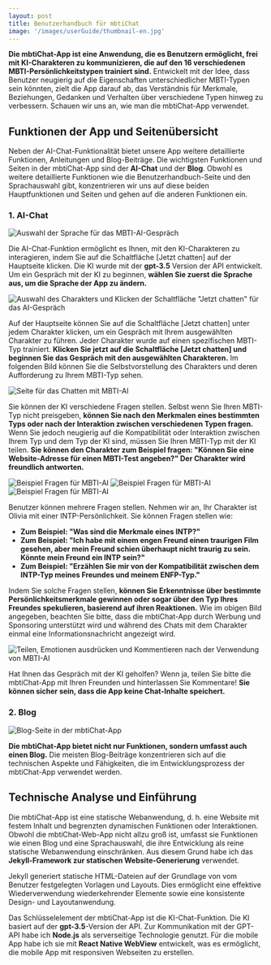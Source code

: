 ```yaml
---
layout: post
title: Benutzerhandbuch für mbtiChat
image: '/images/userGuide/thumbnail-en.jpg'
---
```


**Die mbtiChat-App ist eine Anwendung, die es Benutzern ermöglicht, frei mit KI-Charakteren zu kommunizieren, die auf den 16 verschiedenen MBTI-Persönlichkeitstypen trainiert sind.** Entwickelt mit der Idee, dass Benutzer neugierig auf die Eigenschaften unterschiedlicher MBTI-Typen sein könnten, zielt die App darauf ab, das Verständnis für Merkmale, Beziehungen, Gedanken und Verhalten über verschiedene Typen hinweg zu verbessern. Schauen wir uns an, wie man die mbtiChat-App verwendet.

## Funktionen der App und Seitenübersicht
Neben der AI-Chat-Funktionalität bietet unsere App weitere detaillierte Funktionen, Anleitungen und Blog-Beiträge. Die wichtigsten Funktionen und Seiten in der mbtiChat-App sind der **AI-Chat** und der **Blog**. Obwohl es weitere detaillierte Funktionen wie die Benutzerhandbuch-Seite und den Sprachauswahl gibt, konzentrieren wir uns auf diese beiden Hauptfunktionen und Seiten und gehen auf die anderen Funktionen ein.

### 1. AI-Chat
![Auswahl der Sprache für das MBTI-AI-Gespräch](/images/userGuide/userguide-1.jpg)

Die AI-Chat-Funktion ermöglicht es Ihnen, mit den KI-Charakteren zu interagieren, indem Sie auf die Schaltfläche [Jetzt chatten] auf der Hauptseite klicken. Die KI wurde mit der **gpt-3.5** Version der API entwickelt. Um ein Gespräch mit der KI zu beginnen, **wählen Sie zuerst die Sprache aus, um die Sprache der App zu ändern.**

![Auswahl des Charakters und Klicken der Schaltfläche "Jetzt chatten" für das AI-Gespräch](/images/userGuide/userguide-2.jpg)

Auf der Hauptseite können Sie auf die Schaltfläche [Jetzt chatten] unter jedem Charakter klicken, um ein Gespräch mit Ihrem ausgewählten Charakter zu führen. Jeder Charakter wurde auf einen spezifischen MBTI-Typ trainiert. **Klicken Sie jetzt auf die Schaltfläche [Jetzt chatten] und beginnen Sie das Gespräch mit den ausgewählten Charakteren.** Im folgenden Bild können Sie die Selbstvorstellung des Charakters und deren Aufforderung zu Ihrem MBTI-Typ sehen.

![Seite für das Chatten mit MBTI-AI](/images/userGuide/userguide-3.jpg)

Sie können der KI verschiedene Fragen stellen. Selbst wenn Sie Ihren MBTI-Typ nicht preisgeben, **können Sie nach den Merkmalen eines bestimmten Typs oder nach der Interaktion zwischen verschiedenen Typen fragen.** Wenn Sie jedoch neugierig auf die Kompatibilität oder Interaktion zwischen Ihrem Typ und dem Typ der KI sind, müssen Sie Ihren MBTI-Typ mit der KI teilen. **Sie können den Charakter zum Beispiel fragen: "Können Sie eine Website-Adresse für einen MBTI-Test angeben?" Der Charakter wird freundlich antworten.**

![Beispiel Fragen für MBTI-AI](/images/userGuide/userguide-4.jpg)
![Beispiel Fragen für MBTI-AI](/images/userGuide/userguide-5.jpg)
![Beispiel Fragen für MBTI-AI](/images/userGuide/userguide-6.jpg)

Benutzer können mehrere Fragen stellen. Nehmen wir an, Ihr Charakter ist Olivia mit einer INTP-Persönlichkeit. Sie können Fragen stellen wie:

- **Zum Beispiel: "Was sind die Merkmale eines INTP?"**
- **Zum Beispiel: "Ich habe mit einem engen Freund einen traurigen Film gesehen, aber mein Freund schien überhaupt nicht traurig zu sein. Könnte mein Freund ein INTP sein?"**
- **Zum Beispiel: "Erzählen Sie mir von der Kompatibilität zwischen dem INTP-Typ meines Freundes und meinem ENFP-Typ."**

Indem Sie solche Fragen stellen, **können Sie Erkenntnisse über bestimmte Persönlichkeitsmerkmale gewinnen oder sogar über den Typ Ihres Freundes spekulieren, basierend auf ihren Reaktionen.** Wie im obigen Bild angegeben, beachten Sie bitte, dass die mbtiChat-App durch Werbung und Sponsoring unterstützt wird und während des Chats mit dem Charakter einmal eine Informationsnachricht angezeigt wird.

![Teilen, Emotionen ausdrücken und Kommentieren nach der Verwendung von MBTI-AI](/images/userGuide/userguide-7.jpg)

Hat Ihnen das Gespräch mit der KI geholfen? Wenn ja, teilen Sie bitte die mbtiChat-App mit Ihren Freunden und hinterlassen Sie Kommentare! **Sie können sicher sein, dass die App keine Chat-Inhalte speichert.**

### 2. Blog
![Blog-Seite in der mbtiChat-App](/images/userGuide/userguide-8.jpg)

**Die mbtiChat-App bietet nicht nur Funktionen, sondern umfasst auch einen Blog.** Die meisten Blog-Beiträge konzentrieren sich auf die technischen Aspekte und Fähigkeiten, die im Entwicklungsprozess der mbtiChat-App verwendet werden.

## Technische Analyse und Einführung
Die mbtiChat-App ist eine statische Webanwendung, d. h. eine Website mit festem Inhalt und begrenzten dynamischen Funktionen oder Interaktionen. Obwohl die mbtiChat-Web-App nicht allzu groß ist, umfasst sie Funktionen wie einen Blog und eine Sprachauswahl, die ihre Entwicklung als reine statische Webanwendung einschränken. Aus diesem Grund habe ich das **Jekyll-Framework zur statischen Website-Generierung** verwendet.

Jekyll generiert statische HTML-Dateien auf der Grundlage von vom Benutzer festgelegten Vorlagen und Layouts. Dies ermöglicht eine effektive Wiederverwendung wiederkehrender Elemente sowie eine konsistente Design- und Layoutanwendung.

Das Schlüsselelement der mbtiChat-App ist die KI-Chat-Funktion. Die KI basiert auf der **gpt-3.5**-Version der API. Zur Kommunikation mit der GPT-API habe ich **Node.js** als serverseitige Technologie genutzt. Für die mobile App habe ich sie mit **React Native WebView** entwickelt, was es ermöglicht, die mobile App mit responsiven Webseiten zu erstellen.
